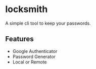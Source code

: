 # locksmith

A simple cli tool to keep your passwords.

## Features
- Google Authenticator
- Password Generator
- Local or Remote
